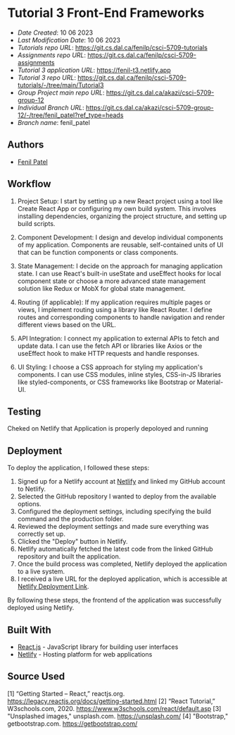 
# Tutorial 3 Front-End Frameworks

* *Date Created*: 10 06 2023
* *Last Modification Date*: 10 06 2023
* *Tutorials repo URL*: <https://git.cs.dal.ca/fenilp/csci-5709-tutorials>
* *Assignments repo URL*: <https://git.cs.dal.ca/fenilp/csci-5709-assignments>
* *Tutorial 3 application URL*: <https://fenil-t3.netlify.app>
* *Tutorial 3 repo URL*: <https://git.cs.dal.ca/fenilp/csci-5709-tutorials/-/tree/main/Tutorial3>
* *Group Project main repo URL*: <https://git.cs.dal.ca/akazi/csci-5709-group-12>
* *Individual Branch URL*: <https://git.cs.dal.ca/akazi/csci-5709-group-12/-/tree/fenil_patel?ref_type=heads>
* *Branch name*: fenil_patel

## Authors

* [Fenil Patel](fenil.patel@dal.ca)

## Workflow

1. Project Setup: I start by setting up a new React project using a tool like Create React App or configuring my own build system. This involves installing dependencies, organizing the project structure, and setting up build scripts.

2. Component Development: I design and develop individual components of my application. Components are reusable, self-contained units of UI that can be function components or class components.

3. State Management: I decide on the approach for managing application state. I can use React's built-in useState and useEffect hooks for local component state or choose a more advanced state management solution like Redux or MobX for global state management.

4. Routing (if applicable): If my application requires multiple pages or views, I implement routing using a library like React Router. I define routes and corresponding components to handle navigation and render different views based on the URL.

5. API Integration: I connect my application to external APIs to fetch and update data. I can use the fetch API or libraries like Axios or the useEffect hook to make HTTP requests and handle responses.

6. UI Styling: I choose a CSS approach for styling my application's components. I can use CSS modules, inline styles, CSS-in-JS libraries like styled-components, or CSS frameworks like Bootstrap or Material-UI.

## Testing

Cheked on Netlify that Application is properly depoloyed and running

## Deployment

To deploy the application, I followed these steps:

1. Signed up for a Netlify account at [Netlify](https://www.netlify.com/) and linked my GitHub account to Netlify.
2. Selected the GitHub repository I wanted to deploy from the available options.
3. Configured the deployment settings, including specifying the build command and the production folder.
4. Reviewed the deployment settings and made sure everything was correctly set up.
5. Clicked the "Deploy" button in Netlify.
6. Netlify automatically fetched the latest code from the linked GitHub repository and built the application.
7. Once the build process was completed, Netlify deployed the application to a live system.
8. I received a live URL for the deployed application, which is accessible at [Netlify Deployment Link](<https://fenil-t3.netlify.app/>).

By following these steps, the frontend of the application was successfully deployed using Netlify.

## Built With

* [React.js](https://reactjs.org/) - JavaScript library for building user interfaces
* [Netlify](https://www.netlify.com/) - Hosting platform for web applications

## Source Used

[1] “Getting Started – React,” reactjs.org. https://legacy.reactjs.org/docs/getting-started.html
[2] “React Tutorial,” W3schools.com, 2020. https://www.w3schools.com/react/default.asp
[3] "Unsplashed images," unsplash.com. https://unsplash.com/
[4] "Bootstrap," getbootstrap.com. https://getbootstrap.com/
